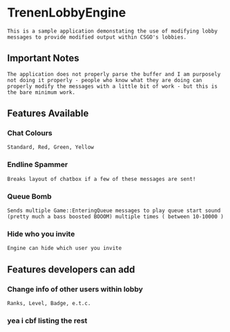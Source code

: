# TrenenLobbyEngine
    This is a sample application demonstating the use of modifying lobby messages to provide modified output within CSGO's lobbies.

## Important Notes
    The application does not properly parse the buffer and I am purposely not doing it properly - people who know what they are doing can properly modify the messages with a little bit of work - but this is the bare minimum work.

## Features Available
### Chat Colours
    Standard, Red, Green, Yellow
### Endline Spammer
    Breaks layout of chatbox if a few of these messages are sent!
### Queue Bomb
    Sends multiple Game::EnteringQueue messages to play queue start sound (pretty much a bass boosted BOOOM) multiple times ( between 10-10000 )
### Hide who you invite
    Engine can hide which user you invite
    
## Features developers can add
### Change info of other users within lobby
	Ranks, Level, Badge, e.t.c.
### yea i cbf listing the rest